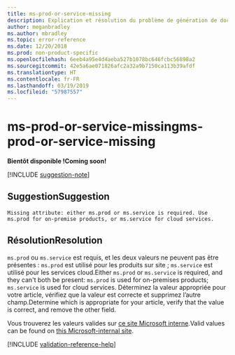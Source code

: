 ```yaml
---
title: ms-prod-or-service-missing
description: Explication et résolution du problème de génération de documents ms-prod-or-service-missing
author: meganbradley
ms.author: mbradley
ms.topic: error-reference
ms.date: 12/20/2018
ms.prod: non-product-specific
ms.openlocfilehash: 6eeb4a95e4d4aeba527b1078bc646fcbc56898a2
ms.sourcegitcommit: 42e5a6ae071826afc2a32a9b7150ca113b39afdf
ms.translationtype: HT
ms.contentlocale: fr-FR
ms.lasthandoff: 03/19/2019
ms.locfileid: "57987557"
---
```

# <a name="ms-prod-or-service-missing"></a><span data-ttu-id="8418e-103">ms-prod-or-service-missing</span><span class="sxs-lookup"><span data-stu-id="8418e-103">ms-prod-or-service-missing</span></span>

<span data-ttu-id="8418e-104">**Bientôt disponible !**</span><span class="sxs-lookup"><span data-stu-id="8418e-104">**Coming soon!**</span></span>

[!INCLUDE [suggestion-note](includes/suggestion-note.md)]

## <a name="suggestion"></a><span data-ttu-id="8418e-105">Suggestion</span><span class="sxs-lookup"><span data-stu-id="8418e-105">Suggestion</span></span>

`Missing attribute: either ms.prod or ms.service is required. Use ms.prod for on-premise products, or ms.service for cloud services.`

## <a name="resolution"></a><span data-ttu-id="8418e-106">Résolution</span><span class="sxs-lookup"><span data-stu-id="8418e-106">Resolution</span></span>

<span data-ttu-id="8418e-107">`ms.prod` ou `ms.service` est requis, et les deux valeurs ne peuvent pas être présentes : `ms.prod` est utilisé pour les produits sur site ; `ms.service` est utilisé pour les services cloud.</span><span class="sxs-lookup"><span data-stu-id="8418e-107">Either `ms.prod` or `ms.service` is required, and they can't both be present: `ms.prod` is used for on-premises products; `ms.service` is used for cloud services.</span></span> <span data-ttu-id="8418e-108">Déterminez la valeur appropriée pour votre article, vérifiez que la valeur est correcte et supprimez l’autre champ.</span><span class="sxs-lookup"><span data-stu-id="8418e-108">Determine which is appropriate for your article, verify that the value is correct, and remove the other field.</span></span>

<span data-ttu-id="8418e-109">Vous trouverez les valeurs valides sur [ce site Microsoft interne](https://docsmetadatatool.azurewebsites.net/allowlists).</span><span class="sxs-lookup"><span data-stu-id="8418e-109">Valid values can be found on [this Microsoft-internal site](https://docsmetadatatool.azurewebsites.net/allowlists).</span></span>

<!--make sure to add this file to your includes folder and verify the path-->
[!INCLUDE [validation-reference-help](includes/validation-reference-help.md)]
